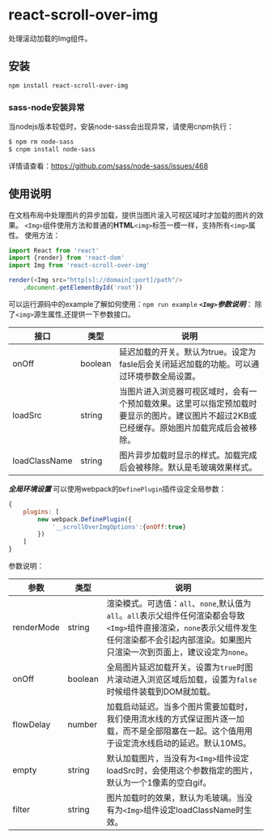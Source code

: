 # react-scroll-over-img

处理滚动加载的Img组件。

## 安装

`npm install react-scroll-over-img`
### sass-node安装异常
 当nodejs版本较低时，安装node-sass会出现异常，请使用cnpm执行：
 ```bash
 $ npm rm node-sass
 $ cnpm install node-sass
 ```
详情请查看：https://github.com/sass/node-sass/issues/468
## 使用说明
在文档布局中处理图片的异步加载，提供当图片滚入可视区域时才加载的图片的效果。
`<Img>`组件使用方法和普通的**HTML**`<img>`标签一模一样，支持所有`<img>`属性。
使用方法：
```JavaScript
import React from 'react'
import {render} from 'react-dom'
import Img from 'react-scroll-over-img'

render(<Img src="http[s]://domain[:port]/path"/>
    ,document.getElementById('root'))
```
可以运行源码中的example了解如何使用：`npm run example`
***`<Img>`参数说明***：
除了`<img>`源生属性,还提供一下参数接口。

接口 | 类型 | 说明
---- | ---- | ----
onOff | boolean | 延迟加载的开关。默认为true。设定为fasle后会关闭延迟加载的功能。可以通过环境参数全局设置。
loadSrc | string | 当图片进入浏览器可视区域时，会有一个预加载效果。这里可以指定预加载时要显示的图片。建议图片不超过2KB或已经缓存。原始图片加载完成后会被移除。
loadClassName | string | 图片异步加载时显示的样式。加载完成后会被移除。默认是毛玻璃效果样式。

***全局环境设置***
可以使用webpack的`DefinePlugin`插件设定全局参数：
```JavaScript
{
    plugins: [
        new webpack.DefinePlugin({
            '__scrollOverImgOptions':{onOff:true}
        })
    ]
}
```
参数说明：

参数 | 类型 | 说明
---- | ---- | ----
renderMode | string | 渲染模式。可选值：`all`、`none`,默认值为`all`。`all`表示父组件任何渲染都会导致`<Img>`组件直接渲染，`none`表示父组件发生任何渲染都不会引起内部渲染。如果图片只渲染一次到页面上，建议设定为`none`。
onOff | boolean | 全局图片延迟加载开关。设置为`true`时图片滚动进入浏览区域后加载，设置为`false`时候组件装载到DOM就加载。
flowDelay | number | 加载启动延迟。当多个图片需要加载时，我们使用流水线的方式保证图片逐一加载，而不是全部阻塞在一起。这个值用用于设定流水线启动的延迟。默认10MS。
empty | string | 默认加载图片，当没有为`<Img>`组件设定loadSrc时，会使用这个参数指定的图片，默认为一个1像素的空白gif。
filter | string | 图片加载时的效果，默认为毛玻璃。当没有为`<Img>`组件设定loadClassName时生效。
